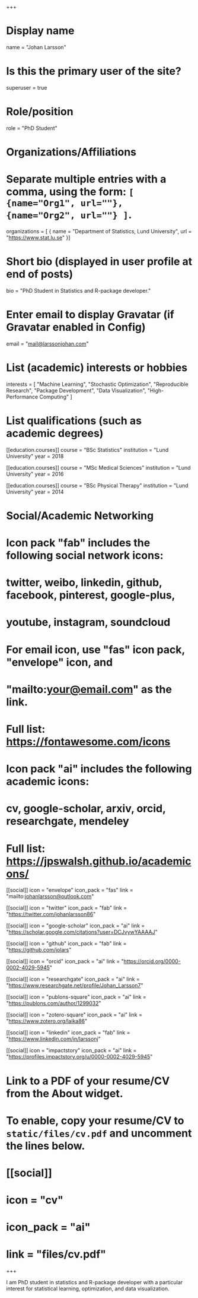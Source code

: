 +++
# Display name
name = "Johan Larsson"

# Is this the primary user of the site?
superuser = true

# Role/position
role = "PhD Student"

# Organizations/Affiliations
#   Separate multiple entries with a comma, using the form: `[ {name="Org1", url=""}, {name="Org2", url=""} ]`.
organizations = [ { name = "Department of Statistics, Lund University", url = "https://www.stat.lu.se" }]

# Short bio (displayed in user profile at end of posts)
bio = "PhD Student in Statistics and R-package developer."

# Enter email to display Gravatar (if Gravatar enabled in Config)
email = "mail@larssonjohan.com"

# List (academic) interests or hobbies
interests = [
  "Machine Learning",
  "Stochastic Optimization",
  "Reproducible Research",
  "Package Development",
  "Data Visualization",
  "High-Performance Computing"
]

# List qualifications (such as academic degrees)
[[education.courses]]
  course = "BSc Statistics"
  institution = "Lund University"
  year = 2018

[[education.courses]]
  course = "MSc Medical Sciences"
  institution = "Lund University"
  year = 2016

[[education.courses]]
  course = "BSc Physical Therapy"
  institution = "Lund University"
  year = 2014

# Social/Academic Networking
#
# Icon pack "fab" includes the following social network icons:
#
#   twitter, weibo, linkedin, github, facebook, pinterest, google-plus,
#   youtube, instagram, soundcloud
#
#   For email icon, use "fas" icon pack, "envelope" icon, and
#   "mailto:your@email.com" as the link.
#
#   Full list: https://fontawesome.com/icons
#
# Icon pack "ai" includes the following academic icons:
#
#   cv, google-scholar, arxiv, orcid, researchgate, mendeley
#
#   Full list: https://jpswalsh.github.io/academicons/

[[social]]
  icon = "envelope"
  icon_pack = "fas"
  link = "mailto:johanlarsson@outlook.com"

[[social]]
  icon = "twitter"
  icon_pack = "fab"
  link = "https://twitter.com/johanlarsson86"

[[social]]
  icon = "google-scholar"
  icon_pack = "ai"
  link = "https://scholar.google.com/citations?user=DCJvywYAAAAJ"

[[social]]
  icon = "github"
  icon_pack = "fab"
  link = "https://github.com/jolars"

[[social]]
  icon = "orcid"
  icon_pack = "ai"
  link = "https://orcid.org/0000-0002-4029-5945"

[[social]]
  icon = "researchgate"
  icon_pack = "ai"
  link = "https://www.researchgate.net/profile/Johan_Larsson7"

[[social]]
  icon = "publons-square"
  icon_pack = "ai"
  link = "https://publons.com/author/1299032"

[[social]]
  icon = "zotero-square"
  icon_pack = "ai"
  link = "https://www.zotero.org/laika86"

[[social]]
  icon = "linkedin"
  icon_pack = "fab"
  link = "https://www.linkedin.com/in/larssonj"

[[social]]
  icon = "impactstory"
  icon_pack = "ai"
  link = "https://profiles.impactstory.org/u/0000-0002-4029-5945"

# Link to a PDF of your resume/CV from the About widget.
# To enable, copy your resume/CV to `static/files/cv.pdf` and uncomment the lines below.
# [[social]]
#   icon = "cv"
#   icon_pack = "ai"
#   link = "files/cv.pdf"

+++

I am PhD student in statistics and R-package developer with
a particular interest for statistical learning, optimization,
and data visualization.
